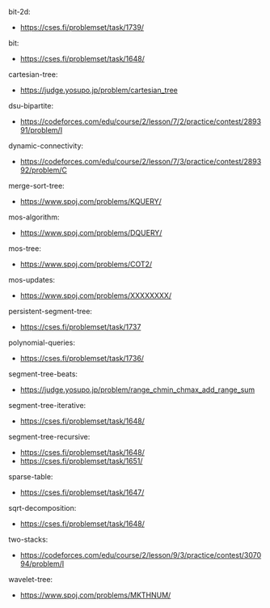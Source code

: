 bit-2d:
- https://cses.fi/problemset/task/1739/

bit:
- https://cses.fi/problemset/task/1648/

cartesian-tree:
- https://judge.yosupo.jp/problem/cartesian_tree

dsu-bipartite:
- https://codeforces.com/edu/course/2/lesson/7/2/practice/contest/289391/problem/I

dynamic-connectivity:
- https://codeforces.com/edu/course/2/lesson/7/3/practice/contest/289392/problem/C

merge-sort-tree:
- https://www.spoj.com/problems/KQUERY/

mos-algorithm:
- https://www.spoj.com/problems/DQUERY/

mos-tree:
- https://www.spoj.com/problems/COT2/

mos-updates:
- https://www.spoj.com/problems/XXXXXXXX/

persistent-segment-tree:
- https://cses.fi/problemset/task/1737

polynomial-queries:
- https://cses.fi/problemset/task/1736/

segment-tree-beats:
- https://judge.yosupo.jp/problem/range_chmin_chmax_add_range_sum 

segment-tree-iterative:
- https://cses.fi/problemset/task/1648/

segment-tree-recursive:
- https://cses.fi/problemset/task/1648/
- https://cses.fi/problemset/task/1651/

sparse-table:
- https://cses.fi/problemset/task/1647/

sqrt-decomposition:
- https://cses.fi/problemset/task/1648/

two-stacks:
- https://codeforces.com/edu/course/2/lesson/9/3/practice/contest/307094/problem/I

wavelet-tree:
- https://www.spoj.com/problems/MKTHNUM/

